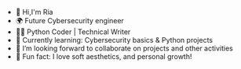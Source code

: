 - 👋 Hi,I'm Ria
- 🌍 Future Cybersecurity engineer
- 👩‍💻 Python Coder | Technical Writer
- 🌱 Currently learning: Cybersecurity basics & Python projects
- 💞️ I’m looking forward to collaborate on projects and other activities
- 🤍 Fun fact: I love soft aesthetics, and personal growth!


<!---
Gheecodes/Gheecodes is a ✨ special ✨ repository because its `README.md` (this file) appears on your GitHub profile.
You can click the Preview link to take a look at your changes.
--->
